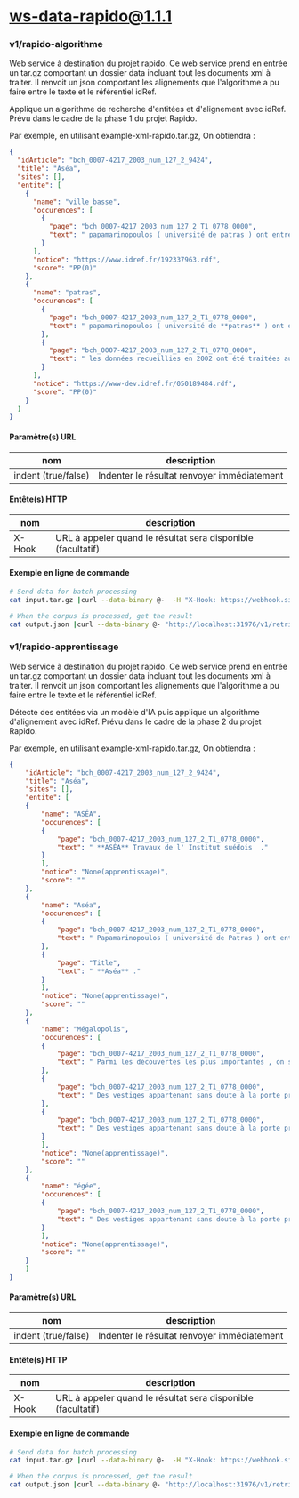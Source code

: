 # ws-data-rapido@1.1.1

### v1/rapido-algorithme

Web service à destination du projet rapido. Ce web service prend en entrée un tar.gz comportant un dossier data incluant tout les documents xml à traiter. Il renvoit un json comportant les alignements que l'algorithme a pu faire entre le texte et le référentiel idRef.

Applique un algorithme de recherche d'entitées et d'alignement avec idRef. Prévu dans le cadre de la phase 1 du projet Rapido.


Par exemple, en utilisant example-xml-rapido.tar.gz,
On obtiendra :

```json
{
  "idArticle": "bch_0007-4217_2003_num_127_2_9424",
  "title": "Aséa",
  "sites": [],
  "entite": [
    {
      "name": "ville basse",
      "occurences": [
        {
          "page": "bch_0007-4217_2003_num_127_2_T1_0778_0000",
          "text": " papamarinopoulos ( université de patras ) ont entrepris un projet commun de prospection géophysique dans la **ville basse** d' aséa dans le but de retrouver les sections de l' enceinte recouverte par une couche d' alluvions stériles déposées par l' alphée ."
        }
      ],
      "notice": "https://www.idref.fr/192337963.rdf",
      "score": "PP(0)"
    },
    {
      "name": "patras",
      "occurences": [
        {
          "page": "bch_0007-4217_2003_num_127_2_T1_0778_0000",
          "text": " papamarinopoulos ( université de **patras** ) ont entrepris un projet commun de prospection géophysique dans la ville basse d' aséa dans le but de retrouver les sections de l' enceinte recouverte par une couche d' alluvions stériles déposées par l' alphée ."
        },
        {
          "page": "bch_0007-4217_2003_num_127_2_T1_0778_0000",
          "text": " les données recueillies en 2002 ont été traitées au laboratoire de géophysique du département de géologie de l' université de **patras** ."
        }
      ],
      "notice": "https://www-dev.idref.fr/050189484.rdf",
      "score": "PP(0)"
    }
  ]
}
```

#### Paramètre(s) URL

| nom                 | description                                 |
| ------------------- | ------------------------------------------- |
| indent (true/false) | Indenter le résultat renvoyer immédiatement |

#### Entête(s) HTTP

| nom    | description                                                  |
| ------ | ------------------------------------------------------------ |
| X-Hook | URL à appeler quand le résultat sera disponible (facultatif) |

#### Exemple en ligne de commande

```bash
# Send data for batch processing
cat input.tar.gz |curl --data-binary @-  -H "X-Hook: https://webhook.site/dce2fefa-9a72-4f76-96e5-059405a04f6c" "http://localhost:31976/v1/rapido" > output.json

# When the corpus is processed, get the result
cat output.json |curl --data-binary @- "http://localhost:31976/v1/retrieve" > output.tar.gz
```

### v1/rapido-apprentissage

Web service à destination du projet rapido. Ce web service prend en entrée un tar.gz comportant un dossier data incluant tout les documents xml à traiter. Il renvoit un json comportant les alignements que l'algorithme a pu faire entre le texte et le référentiel idRef.

Détecte des entitées via un modèle d'IA puis applique un algorithme d'alignement avec idRef. Prévu dans le cadre de la phase 2 du projet Rapido.



Par exemple, en utilisant example-xml-rapido.tar.gz,
On obtiendra :

```json
{
    "idArticle": "bch_0007-4217_2003_num_127_2_9424",
    "title": "Aséa",
    "sites": [],
    "entite": [
    {
        "name": "ASÉA",
        "occurences": [
        {
            "page": "bch_0007-4217_2003_num_127_2_T1_0778_0000",
            "text": " **ASÉA** Travaux de l' Institut suédois  ."
        }
        ],
        "notice": "None(apprentissage)",
        "score": ""
    },
    {
        "name": "Aséa",
        "occurences": [
        {
            "page": "bch_0007-4217_2003_num_127_2_T1_0778_0000",
            "text": " Papamarinopoulos ( université de Patras ) ont entrepris un projet commun de prospection géophysique dans la ville basse d' **Aséa** dans le but de retrouver les sections de l' enceinte recouverte par une couche d' alluvions stériles déposées par l' Alphée  ."
        },
        {
            "page": "Title",
            "text": " **Aséa** ."
        }
        ],
        "notice": "None(apprentissage)",
        "score": ""
    },
    {
        "name": "Mégalopolis",
        "occurences": [
        {
            "page": "bch_0007-4217_2003_num_127_2_T1_0778_0000",
            "text": " Parmi les découvertes les plus importantes , on signale l' identification probable d' une tour carrée au Sud-Est de la route de **Mégalopolis**  ."
        },
        {
            "page": "bch_0007-4217_2003_num_127_2_T1_0778_0000",
            "text": " Des vestiges appartenant sans doute à la porte principale de **Mégalopolis** ont été localisés juste au Nord de la route moderne , qui passe donc sans doute au-dessus de la route antique reliant **Mégalopolis** à Τ égée  ."
        },
        {
            "page": "bch_0007-4217_2003_num_127_2_T1_0778_0000",
            "text": " Des vestiges appartenant sans doute à la porte principale de **Mégalopolis** ont été localisés juste au Nord de la route moderne , qui passe donc sans doute au-dessus de la route antique reliant **Mégalopolis** à Τ égée  ."
        }
        ],
        "notice": "None(apprentissage)",
        "score": ""
    },
    {
        "name": "égée",
        "occurences": [
        {
            "page": "bch_0007-4217_2003_num_127_2_T1_0778_0000",
            "text": " Des vestiges appartenant sans doute à la porte principale de Mégalopolis ont été localisés juste au Nord de la route moderne , qui passe donc sans doute au-dessus de la route antique reliant Mégalopolis à Τ **égée**  ."
        }
        ],
        "notice": "None(apprentissage)",
        "score": ""
    }
    ]
}
```

#### Paramètre(s) URL

| nom                 | description                                 |
| ------------------- | ------------------------------------------- |
| indent (true/false) | Indenter le résultat renvoyer immédiatement |

#### Entête(s) HTTP

| nom    | description                                                  |
| ------ | ------------------------------------------------------------ |
| X-Hook | URL à appeler quand le résultat sera disponible (facultatif) |

#### Exemple en ligne de commande

```bash
# Send data for batch processing
cat input.tar.gz |curl --data-binary @-  -H "X-Hook: https://webhook.site/dce2fefa-9a72-4f76-96e5-059405a04f6c" "http://localhost:31976/v1/rapido" > output.json

# When the corpus is processed, get the result
cat output.json |curl --data-binary @- "http://localhost:31976/v1/retrieve" > output.tar.gz
```
